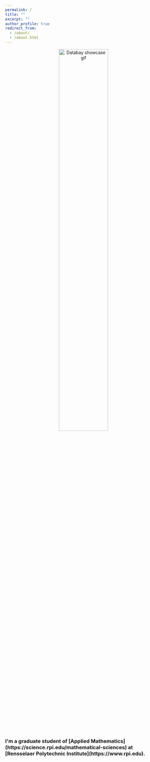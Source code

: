 ```yaml
---
permalink: /
title: ""
excerpt: ""
author_profile: true
redirect_from: 
  - /about/
  - /about.html
---
```


<p align="center">
  <img src="https://haowen-he.github.io/images/x_z.gif" alt="Databay showcase gif" width="56%">
</p>

<h3>I'm a graduate student of <b>[Applied Mathematics](https://science.rpi.edu/mathematical-sciences)</b> at [Rensselaer Polytechnic Institute](https://www.rpi.edu).</h3>

